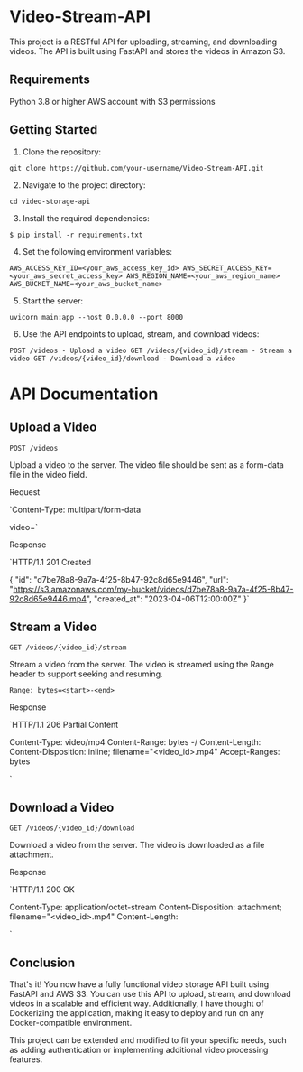 # Video-Stream-API
This project is a RESTful API for uploading, streaming, and downloading videos. The API is built using FastAPI and stores the videos in Amazon S3.

## Requirements
Python 3.8 or higher
AWS account with S3 permissions

## Getting Started
1. Clone the repository:

`git clone https://github.com/your-username/Video-Stream-API.git`
  
2. Navigate to the project directory:

  `cd video-storage-api`
  
3. Install the required dependencies:

  `$ pip install -r requirements.txt`
  
4. Set the following environment variables:

  `AWS_ACCESS_KEY_ID=<your_aws_access_key_id>
  AWS_SECRET_ACCESS_KEY=<your_aws_secret_access_key>
  AWS_REGION_NAME=<your_aws_region_name>
  AWS_BUCKET_NAME=<your_aws_bucket_name>`
  
5. Start the server:

  `uvicorn main:app --host 0.0.0.0 --port 8000`
  
6. Use the API endpoints to upload, stream, and download videos:

  `POST /videos - Upload a video
   GET /videos/{video_id}/stream - Stream a video
   GET /videos/{video_id}/download - Download a video`
   
# API Documentation

## Upload a Video

`POST /videos`

Upload a video to the server. The video file should be sent as a form-data file in the video field.

Request

`Content-Type: multipart/form-data

video=<video-file>`

Response

`HTTP/1.1 201 Created

{
  "id": "d7be78a8-9a7a-4f25-8b47-92c8d65e9446",
  "url": "https://s3.amazonaws.com/my-bucket/videos/d7be78a8-9a7a-4f25-8b47-92c8d65e9446.mp4",
  "created_at": "2023-04-06T12:00:00Z"
}`

## Stream a Video

`GET /videos/{video_id}/stream`

Stream a video from the server. The video is streamed using the Range header to support seeking and resuming.

`Range: bytes=<start>-<end>`

Response

`HTTP/1.1 206 Partial Content

Content-Type: video/mp4
Content-Range: bytes <start>-<end>/<total-size>
Content-Length: <content-length>
Content-Disposition: inline; filename="<video_id>.mp4"
Accept-Ranges: bytes

<video-data>`

## Download a Video

`GET /videos/{video_id}/download`

Download a video from the server. The video is downloaded as a file attachment.

Response

`HTTP/1.1 200 OK

Content-Type: application/octet-stream
Content-Disposition: attachment; filename="<video_id>.mp4"
Content-Length: <content-length>

<video-data>`

## Conclusion

That's it! You now have a fully functional video storage API built using FastAPI and AWS S3. You can use this API to upload, stream, and download videos in a scalable and efficient way. Additionally, I have thought of Dockerizing the application, making it easy to deploy and run on any Docker-compatible environment.

This project can be extended and modified to fit your specific needs, such as adding authentication or implementing additional video processing features.
   
